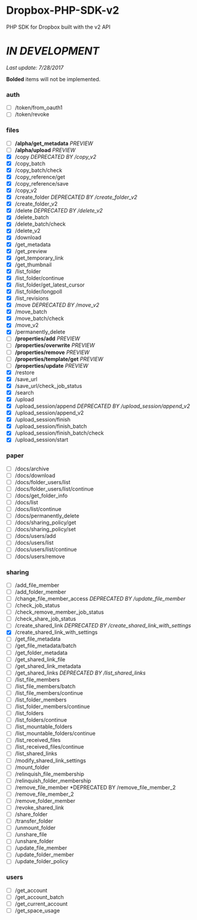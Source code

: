 # Dropbox-PHP-SDK-v2
PHP SDK for Dropbox built with the v2 API

*IN DEVELOPMENT*
================
*Last update: 7/28/2017*

**Bolded** items will not be implemented.

### auth
- [ ] /token/from_oauth1
- [ ] /token/revoke

### files
- [ ] **/alpha/get_metadata** *PREVIEW*
- [ ] **/alpha/upload** *PREVIEW*
- [x] /copy *DEPRECATED BY /copy_v2*
- [x] /copy_batch
- [x] /copy_batch/check
- [x] /copy_reference/get
- [x] /copy_reference/save
- [x] /copy_v2
- [x] /create_folder *DEPRECATED BY /create_folder_v2*
- [x] /create_folder_v2
- [x] /delete *DEPRECATED BY /delete_v2*
- [x] /delete_batch
- [x] /delete_batch/check
- [x] /delete_v2
- [x] /download
- [x] /get_metadata
- [x] /get_preview
- [x] /get_temporary_link
- [x] /get_thumbnail
- [x] /list_folder
- [x] /list_folder/continue
- [x] /list_folder/get_latest_cursor
- [x] /list_folder/longpoll
- [x] /list_revisions
- [x] /move *DEPRECATED BY /move_v2*
- [x] /move_batch
- [x] /move_batch/check
- [x] /move_v2
- [x] /permanently_delete
- [ ] **/properties/add** *PREVIEW*
- [ ] **/properties/overwrite** *PREVIEW*
- [ ] **/properties/remove** *PREVIEW*
- [ ] **/properties/template/get** *PREVIEW*
- [ ] **/properties/update** *PREVIEW*
- [x] /restore
- [x] /save_url
- [x] /save_url/check_job_status
- [x] /search
- [x] /upload
- [x] /upload_session/append *DEPRECATED BY /upload_session/append_v2*
- [x] /upload_session/append_v2
- [x] /upload_session/finish
- [x] /upload_session/finish_batch
- [x] /upload_session/finish_batch/check
- [x] /upload_session/start

### paper
- [ ] /docs/archive
- [ ] /docs/download
- [ ] /docs/folder_users/list
- [ ] /docs/folder_users/list/continue
- [ ] /docs/get_folder_info
- [ ] /docs/list
- [ ] /docs/list/continue
- [ ] /docs/permanently_delete
- [ ] /docs/sharing_policy/get
- [ ] /docs/sharing_policy/set
- [ ] /docs/users/add
- [ ] /docs/users/list
- [ ] /docs/users/list/continue
- [ ] /docs/users/remove

### sharing
- [ ] /add_file_member
- [ ] /add_folder_member
- [ ] /change_file_member_access *DEPRECATED BY /update_file_member*
- [ ] /check_job_status
- [ ] /check_remove_member_job_status
- [ ] /check_share_job_status
- [ ] /create_shared_link *DEPRECATED BY /create_shared_link_with_settings*
- [x] /create_shared_link_with_settings
- [ ] /get_file_metadata
- [ ] /get_file_metadata/batch
- [ ] /get_folder_metadata
- [ ] /get_shared_link_file
- [ ] /get_shared_link_metadata
- [ ] /get_shared_links *DEPRECATED BY /list_shared_links*
- [ ] /list_file_members
- [ ] /list_file_members/batch
- [ ] /list_file_members/continue
- [ ] /list_folder_members
- [ ] /list_folder_members/continue
- [ ] /list_folders
- [ ] /list_folders/continue
- [ ] /list_mountable_folders
- [ ] /list_mountable_folders/continue
- [ ] /list_received_files
- [ ] /list_received_files/continue
- [ ] /list_shared_links
- [ ] /modify_shared_link_settings
- [ ] /mount_folder
- [ ] /relinquish_file_membership
- [ ] /relinquish_folder_membership
- [ ] /remove_file_member *DEPRECATED BY /remove_file_member_2
- [ ] /remove_file_member_2
- [ ] /remove_folder_member
- [ ] /revoke_shared_link
- [ ] /share_folder
- [ ] /transfer_folder
- [ ] /unmount_folder
- [ ] /unshare_file
- [ ] /unshare_folder
- [ ] /update_file_member
- [ ] /update_folder_member
- [ ] /update_folder_policy

### users
- [ ] /get_account
- [ ] /get_account_batch
- [ ] /get_current_account
- [ ] /get_space_usage
